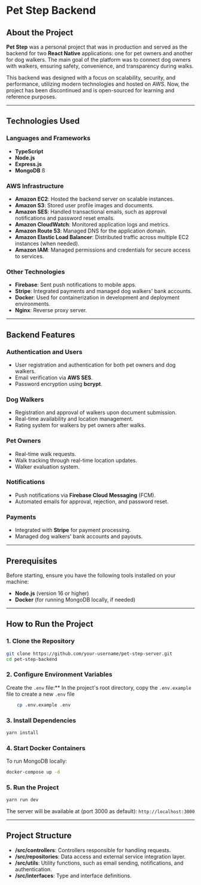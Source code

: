 # Pet Step Backend

## About the Project

**Pet Step** was a personal project that was in production and served as the backend for two **React Native** applications: one for pet owners and another for dog walkers. The main goal of the platform was to connect dog owners with walkers, ensuring safety, convenience, and transparency during walks.

This backend was designed with a focus on scalability, security, and performance, utilizing modern technologies and hosted on AWS. Now, the project has been discontinued and is open-sourced for learning and reference purposes.

---

## Technologies Used

### Languages and Frameworks

- **TypeScript**
- **Node.js**
- **Express.js**
- **MongoDB**
  ß

### AWS Infrastructure

- **Amazon EC2**: Hosted the backend server on scalable instances.
- **Amazon S3**: Stored user profile images and documents.
- **Amazon SES**: Handled transactional emails, such as approval notifications and password reset emails.
- **Amazon CloudWatch**: Monitored application logs and metrics.
- **Amazon Route 53**: Managed DNS for the application domain.
- **Amazon Elastic Load Balancer**: Distributed traffic across multiple EC2 instances (when needed).
- **Amazon IAM**: Managed permissions and credentials for secure access to services.

### Other Technologies

- **Firebase**: Sent push notifications to mobile apps.
- **Stripe**: Integrated payments and managed dog walkers' bank accounts.
- **Docker**: Used for containerization in development and deployment environments.
- **Nginx**: Reverse proxy server.

---

## Backend Features

### Authentication and Users

- User registration and authentication for both pet owners and dog walkers.
- Email verification via **AWS SES**.
- Password encryption using **bcrypt**.

### Dog Walkers

- Registration and approval of walkers upon document submission.
- Real-time availability and location management.
- Rating system for walkers by pet owners after walks.

### Pet Owners

- Real-time walk requests.
- Walk tracking through real-time location updates.
- Walker evaluation system.

### Notifications

- Push notifications via **Firebase Cloud Messaging** (FCM).
- Automated emails for approval, rejection, and password reset.

### Payments

- Integrated with **Stripe** for payment processing.
- Managed dog walkers' bank accounts and payouts.

---

## Prerequisites

Before starting, ensure you have the following tools installed on your machine:

- **Node.js** (version 16 or higher)
- **Docker** (for running MongoDB locally, if needed)

---

## How to Run the Project

### 1. Clone the Repository

```bash
git clone https://github.com/your-username/pet-step-server.git
cd pet-step-backend
```

### 2. Configure Environment Variables

Create the `.env` file:\*\* In the project's root directory, copy the `.env.example` file to create a new `.env` file

```bash
    cp .env.example .env
```

### 3. Install Dependencies

```bash
yarn install
```

### 4. Start Docker Containers

To run MongoDB locally:

```bash
docker-compose up -d
```

### 5. Run the Project

```bash
yarn run dev
```

The server will be available at (port 3000 as default): `http://localhost:3000`

---

## Project Structure

- **/src/controllers**: Controllers responsible for handling requests.
- **/src/repositories**: Data access and external service integration layer.
- **/src/utils**: Utility functions, such as email sending, notifications, and authentication.
- **/src/interfaces**: Type and interface definitions.
